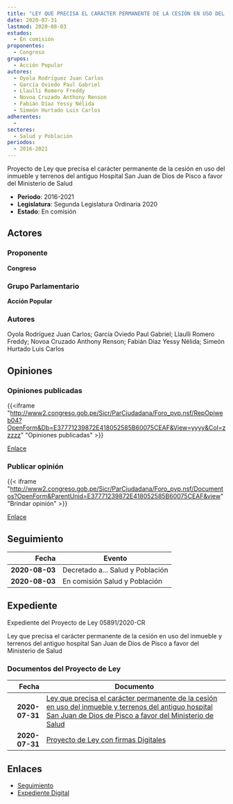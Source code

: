 ```yaml
---
title: "LEY QUE PRECISA EL CARÁCTER PERMANENTE DE LA CESIÓN EN USO DEL INMUEBLE Y TERRENOS DEL ANTIGUO HOSPITAL SAN JUAN DE DIOS DE PISCO A FAVOR DEL MINISTERIO DE SALUD"
date: 2020-07-31
lastmod: 2020-08-03
estados: 
  - En comisión
proponentes: 
  - Congreso
grupos: 
  - Acción Popular
autores: 
  - Oyola Rodríguez Juan Carlos
  - García Oviedo Paul Gabriel
  - Llaulli Romero Freddy
  - Novoa Cruzado Anthony Renson
  - Fabián Díaz Yessy Nélida
  - Simeón Hurtado Luis Carlos
adherentes: 
  - 
sectores: 
  - Salud y Población
periodos: 
  - 2016-2021
---
```


Proyecto de Ley que precisa el carácter permanente de la cesión en uso del inmueble y terrenos del antiguo Hospital San Juan de Dios de Pisco a favor del Ministerio de Salud

- **Periodo**: 2016-2021
- **Legislatura**: Segunda Legislatura Ordinaria 2020
- **Estado**: En comisión

## Actores

### Proponente

**Congreso**

### Grupo Parlamentario

**Acción Popular**

### Autores

Oyola Rodríguez Juan Carlos; García Oviedo Paul Gabriel; Llaulli Romero Freddy; Novoa Cruzado Anthony Renson; Fabián Díaz Yessy Nélida; Simeón Hurtado Luis Carlos


## Opiniones

### Opiniones publicadas

{{<iframe "http://www2.congreso.gob.pe/Sicr/ParCiudadana/Foro_pvp.nsf/RepOpiweb04?OpenForm&Db=E37771239872E418052585B60075CEAF&View=yyyy&Col=zzzzz" "Opiniones publicadas" >}}

[Enlace](http://www2.congreso.gob.pe/Sicr/ParCiudadana/Foro_pvp.nsf/RepOpiweb04?OpenForm&Db=E37771239872E418052585B60075CEAF&View=yyyy&Col=zzzzz)
### Publicar opinión

{{< iframe "http://www2.congreso.gob.pe/Sicr/ParCiudadana/Foro_pvp.nsf/Documentos?OpenForm&ParentUnid=E37771239872E418052585B60075CEAF&view" "Brindar opinión" >}}

[Enlace](http://www2.congreso.gob.pe/Sicr/ParCiudadana/Foro_pvp.nsf/Documentos?OpenForm&ParentUnid=E37771239872E418052585B60075CEAF&view)

## Seguimiento

| Fecha | Evento |
|------:|--------|
| **2020-08-03** | Decretado a... Salud y Población|
| **2020-08-03** | En comisión Salud y Población|


## Expediente

Expediente del Proyecto de Ley 05891/2020-CR

Ley que precisa el carácter permanente de la cesión en uso del inmueble y terrenos del antiguo hospital San Juan de Dios de Pisco a favor del Ministerio de Salud


### Documentos del Proyecto de Ley

| Fecha | Documento |
|------:|--------|
| **2020-07-31** | [Ley que precisa el carácter permanente de la cesión en uso del inmueble y terrenos del antiguo hospital San Juan de Dios de Pisco a favor del Ministerio de Salud](http://www.leyes.congreso.gob.pe/Documentos/2016_2021/Proyectos_de_Ley_y_de_Resoluciones_Legislativas/PL05891-20200731.pdf) |
| **2020-07-31** | [Proyecto de Ley con firmas Digitales](http://www.leyes.congreso.gob.pe/Documentos/2016_2021/Proyectos_de_Ley_y_de_Resoluciones_Legislativas/Proyectos_Firmas_digitales/PL05891.pdf) |

## Enlaces 

- [Seguimiento](http://www2.congreso.gob.pe/Sicr/TraDocEstProc/CLProLey2016.nsf/f7fff46988ca05b1052578e100829cc7/5e74220ff62e6426052585b6007829a0?OpenDocument)
- [Expediente Digital](http://www2.congreso.gob.pe/Sicr/TraDocEstProc/CLProLey2016.nsf/f7fff46988ca05b1052578e100829cc7/5e74220ff62e6426052585b6007829a0?OpenDocument&Click=05257FB7005EB655.eb71d0cf91d8294e05256cdf006b5706/$Body/0.1C6C)
